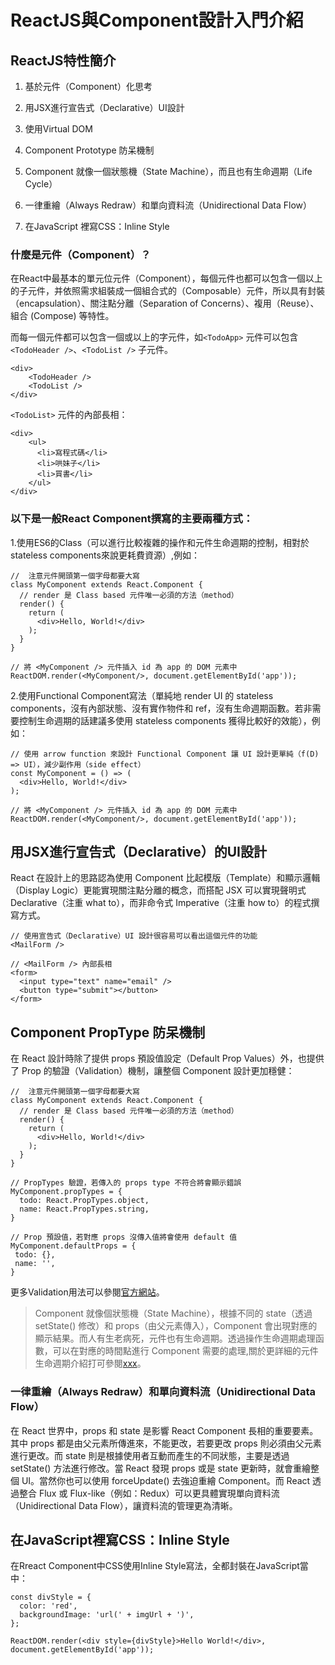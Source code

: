 # ReactJS與Component設計入門介紹

## ReactJS特性簡介

1. 基於元件（Component）化思考

2. 用JSX進行宣告式（Declarative）UI設計

3. 使用Virtual DOM

4. Component Prototype 防呆機制

5. Component 就像一個狀態機（State Machine），而且也有生命週期（Life Cycle）

6. 一律重繪（Always Redraw）和單向資料流（Unidirectional Data Flow）

7. 在JavaScript 裡寫CSS：Inline Style

### 什麼是元件（Component）？

在React中最基本的單元位元件（Component），每個元件也都可以包含一個以上的子元件，并依照需求組裝成一個組合式的（Composable）元件，所以具有封裝（encapsulation）、關注點分離（Separation of Concerns）、複用（Reuse）、組合 (Compose) 等特性。

而每一個元件都可以包含一個或以上的字元件，如```<TodoApp>``` 元件可以包含 ```<TodoHeader />```、```<TodoList />``` 子元件。

```
<div>
    <TodoHeader />
    <TodoList />
</div>
```

```<TodoList>``` 元件的內部長相：

```
<div>
    <ul>
      <li>寫程式碼</li>
      <li>哄妹子</li>
      <li>買書</li>
    </ul>
</div>
```

### 以下是一般React Component撰寫的主要兩種方式：

1.使用ES6的Class（可以進行比較複雜的操作和元件生命週期的控制，相對於stateless components來說更耗費資源）,例如：

```
//  注意元件開頭第一個字母都要大寫
class MyComponent extends React.Component {
  // render 是 Class based 元件唯一必須的方法（method）
  render() {
    return (
      <div>Hello, World!</div>
    );
  }
}

// 將 <MyComponent /> 元件插入 id 為 app 的 DOM 元素中
ReactDOM.render(<MyComponent/>, document.getElementById('app'));
```

2.使用Functional Component寫法（單純地 render UI 的 stateless components，沒有內部狀態、沒有實作物件和 ref，沒有生命週期函數。若非需要控制生命週期的話建議多使用 stateless components 獲得比較好的效能），例如：

```
// 使用 arrow function 來設計 Functional Component 讓 UI 設計更單純（f(D) => UI），減少副作用（side effect）
const MyComponent = () => (
  <div>Hello, World!</div>
);

// 將 <MyComponent /> 元件插入 id 為 app 的 DOM 元素中
ReactDOM.render(<MyComponent/>, document.getElementById('app'));
```

## 用JSX進行宣告式（Declarative）的UI設計

React 在設計上的思路認為使用 Component 比起模版（Template）和顯示邏輯（Display Logic）更能實現關注點分離的概念，而搭配 JSX 可以實現聲明式 Declarative（注重 what to），而非命令式 Imperative（注重 how to）的程式撰寫方式。

```
// 使用宣告式（Declarative）UI 設計很容易可以看出這個元件的功能
<MailForm />
```
```
// <MailForm /> 內部長相
<form>
  <input type="text" name="email" />
  <button type="submit"></button>
</form>
```

## Component PropType 防呆機制

在 React 設計時除了提供 props 預設值設定（Default Prop Values）外，也提供了 Prop 的驗證（Validation）機制，讓整個 Component 設計更加穩健：

```
//  注意元件開頭第一個字母都要大寫
class MyComponent extends React.Component {
  // render 是 Class based 元件唯一必須的方法（method）
  render() {
    return (
      <div>Hello, World!</div>
    );
  }
}

// PropTypes 驗證，若傳入的 props type 不符合將會顯示錯誤
MyComponent.propTypes = {
  todo: React.PropTypes.object,
  name: React.PropTypes.string,
}

// Prop 預設值，若對應 props 沒傳入值將會使用 default 值
MyComponent.defaultProps = {
 todo: {}, 
 name: '', 
}
```

更多Validation用法可以參閱[官方網站](https://reactjs.org/docs/components-and-props.html)。

>Component 就像個狀態機（State Machine），根據不同的 state（透過 setState() 修改）和 props（由父元素傳入），Component 會出現對應的顯示結果。而人有生老病死，元件也有生命週期。透過操作生命週期處理函數，可以在對應的時間點進行 Component 需要的處理,關於更詳細的元件生命週期介紹打可參閱[xxx]()。

### 一律重繪（Always Redraw）和單向資料流（Unidirectional Data Flow）

在 React 世界中，props 和 state 是影響 React Component 長相的重要要素。其中 props 都是由父元素所傳進來，不能更改，若要更改 props 則必須由父元素進行更改。而 state 則是根據使用者互動而產生的不同狀態，主要是透過 setState() 方法進行修改。當 React 發現 props 或是 state 更新時，就會重繪整個 UI。當然你也可以使用 forceUpdate() 去強迫重繪 Component。而 React 透過整合 Flux 或 Flux-like（例如：Redux）可以更具體實現單向資料流（Unidirectional Data Flow），讓資料流的管理更為清晰。

## 在JavaScript裡寫CSS：Inline Style

在Rreact Component中CSS使用Inline Style寫法，全都封裝在JavaScript當中：

```
const divStyle = {
  color: 'red',
  backgroundImage: 'url(' + imgUrl + ')',
};

ReactDOM.render(<div style={divStyle}>Hello World!</div>, document.getElementById('app'));
```